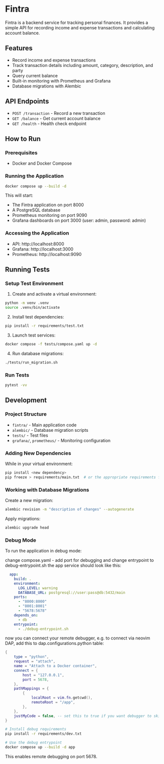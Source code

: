# Fintra

Fintra is a backend service for tracking personal finances. It provides a simple API for recording income and expense transactions and calculating account balance.

## Features

- Record income and expense transactions
- Track transaction details including amount, category, description, and party
- Query current balance
- Built-in monitoring with Prometheus and Grafana
- Database migrations with Alembic

## API Endpoints

- `POST /transaction` - Record a new transaction
- `GET /balance` - Get current account balance
- `GET /health` - Health check endpoint

## How to Run

### Prerequisites
- Docker and Docker Compose

### Running the Application

```bash
docker compose up --build -d
```

This will start:
- The Fintra application on port 8000
- A PostgreSQL database
- Prometheus monitoring on port 9090
- Grafana dashboards on port 3000 (user: admin, password: admin)

### Accessing the Application

- API: http://localhost:8000
- Grafana: http://localhost:3000
- Prometheus: http://localhost:9090

## Running Tests

### Setup Test Environment

1. Create and activate a virtual environment:

```bash
python -m venv .venv
source .venv/bin/activate
```

2. Install test dependencies:

```bash
pip install -r requirements/test.txt
```

3. Launch test services:

```bash
docker compose -f tests/compose.yaml up -d
```

4. Run database migrations:

```bash
./tests/run_migration.sh
```

### Run Tests

```bash
pytest -vv
```

## Development

### Project Structure

- `fintra/` - Main application code
- `alembic/` - Database migration scripts
- `tests/` - Test files
- `grafana/`, `prometheus/` - Monitoring configuration

### Adding New Dependencies

While in your virtual environment:

```bash
pip install <new dependency>
pip freeze > requirements/main.txt  # or the appropriate requirements file
```

### Working with Database Migrations

Create a new migration:

```bash
alembic revision -m "description of changes" --autogenerate
```

Apply migrations:

```bash
alembic upgrade head
```

### Debug Mode

To run the application in debug mode:

change compose.yaml - add port for debugging and change entrypoint to debug-entrypoint.sh
the app service should look like this:
```yaml
  app:
    build: .
    environment:
      LOG_LEVEL: warning
      DATABASE_URL: postgresql://user:pass@db:5432/main
    ports:
      - "8000:8000"
      - "8001:8001"
      - "5678:5678"
    depends_on:
      - db
    entrypoint:
      - ./debug-entrypoint.sh
```
now you can connect your remote debugger, e.g. to connect via neovim DAP, add this to dap.configurations.python table:
```lua
{
    type = "python",
    request = "attach",
    name = "Attach to a Docker container",
    connect = {
        host = "127.0.0.1",
        port = 5678,
    },
    pathMappings = {
        {
            localRoot = vim.fn.getcwd(),
            remoteRoot = "/app",
        },
    },
    justMyCode = false, -- set this to true if you want debugger to skip dependencies code
}
```



```bash
# Install debug requirements
pip install -r requirements/dev.txt

# Use the debug entrypoint
docker compose up --build -d app
```
This enables remote debugging on port 5678.

